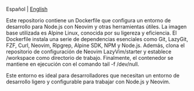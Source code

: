 Español | [English](README.en.md)


Este repositorio contiene un Dockerfile que configura un entorno de desarrollo para Node.js con Neovim y otras herramientas útiles. La imagen base utilizada es Alpine Linux, conocida por su ligereza y eficiencia. El Dockerfile instala una serie de dependencias esenciales como Git, LazyGit, FZF, Curl, Neovim, Ripgrep, Alpine SDK, NPM y Node.js. Además, clona el repositorio de configuración de Neovim LazyVim/starter y establece /workspace como directorio de trabajo. Finalmente, el contenedor se mantiene en ejecución con el comando tail -f /dev/null.

Este entorno es ideal para desarrolladores que necesitan un entorno de desarrollo ligero y configurable para trabajar con Node.js y Neovim.
